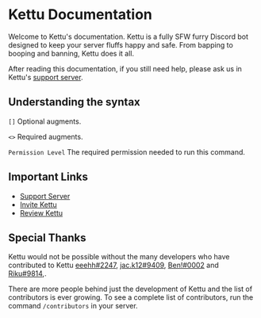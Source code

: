 # Kettu Documentation

Welcome to Kettu's documentation. Kettu is a fully SFW furry Discord bot designed to keep your server fluffs happy and safe. From bapping to booping and banning, Kettu does it all.

After reading this documentation, if you still need help, please ask us in Kettu's [support server](https://discordapp.com/invite/4Bavumy).

## Understanding the syntax

`[]` Optional augments.

`<>` Required augments.

`Permission Level` The required permission needed to run this command.

## Important Links

- [Support Server](https://discordapp.com/invite/4Bavumy)
- [Invite Kettu](https://kettu.dynodel.com/invite?ref=docs)
- [Review Kettu](https://bots.ondiscord.xyz/bots/667131062941384757/review)

## Special Thanks

Kettu would not be possible without the many developers who have contributed to Kettu [eeehh#2247](https://github.com/eeehh), [jac.k12#9409](https://github.com/Jack073), [Ben!#0002](https://github.com/Benricheson101) and [Riku#9814](https://gitlab.com/Riku5543),.

There are more people behind just the development of Kettu and the list of contributors is ever growing. To see a complete list of contributors, run the command `/contributors` in your server.
